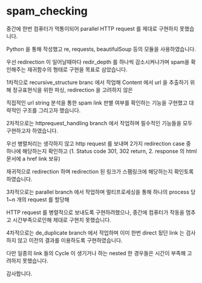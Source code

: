 # spam_checking

중간에 한번 컴퓨터가 먹통이되어 parallel HTTP request 를 제대로 구현하지 못했습니다.

Python 을 통해 작성했고 re, requests, beautifulSoup 등의 모듈을 사용하였습니다.

우선 redirection 이 일어날때마다 redir_depth 를 하나씩 감소시켜나가며 spam을 확인해주는 재귀함수의 형태로 구현을 목표로 삼았습니다.

1차적으로 recursive_structure branc 에서 작업해 Content 에서 url 을 추출하기 위해 정규표현식을 위한 파싱, redirection 을 고려하지 않은

직접적인 url string 분석을 통한 spam link 판별 여부를 확인하는 기능을 구현했고 대략적인 구조를 그리고자 했습니다.

2차적으로는 httprequest_handling branch 에서 작업하며 필수적인 기능들을 모두 구현하고자 하였습니다.

우선 병렬처리는 생각하지 않고 http request 를 보내며 2가지 redirection case 중 하나에 해당하는지 확인하고
(1. Status code 301, 302 return, 2. response 의 html 문서에 a href link 보유)

재귀적으로 redirection 하며 redirection 된 링크가 스팸링크에 해당하는지 확인토록 하였습니다.

3차적으로는 parallel branch 에서 작업하며 멀티프로세싱을 통해 하나의 process 당 1~n 개의 request 를 할당해

HTTP request 를 병렬적으로 보내도록 구현하려했으나, 중간에 컴퓨터가 작동을 멈추고 시간부족으로인해 제대로 구현치 못했습니다.

4차적으로는 de_duplicate branch 에서 작업하며 이미 한번 direct 됬던 link 는 검사하지 않고 이전의 결과를 이용하도록 구현하였습니다.

다만 일종의 link 들의 Cycle 이 생기거나 하는 nested 한 경우들은 시간이 부족해 고려하지 못했습니다.

감사합니다.
